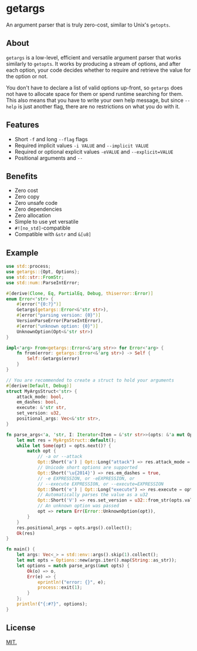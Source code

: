 # getargs

An argument parser that is truly zero-cost, similar to Unix's `getopts`.

## About

`getargs` is a low-level, efficient and versatile argument parser that
works similarly to `getopts`. It works by producing a stream of options,
and after each option, your code decides whether to require and retrieve
the value for the option or not.

You don't have to declare a list of valid options up-front, so `getargs`
does not have to allocate space for them or spend runtime searching for
them. This also means that you have to write your own help message, but
since `--help` is just another flag, there are no restrictions on what
you do with it.

## Features

* Short `-f` and long `--flag` flags
* Required implicit values `-i VALUE` and `--implicit VALUE`
* Required or optional explicit values `-eVALUE` and `--explicit=VALUE`
* Positional arguments and `--`

## Benefits

* Zero cost
* Zero copy
* Zero unsafe code
* Zero dependencies
* Zero allocation
* Simple to use yet versatile
* `#![no_std]`-compatible
* Compatible with `&str` and `&[u8]`

## Example

```rust
use std::process;
use getargs::{Opt, Options};
use std::str::FromStr;
use std::num::ParseIntError;

#[derive(Clone, Eq, PartialEq, Debug, thiserror::Error)]
enum Error<'str> {
    #[error("{0:?}")]
    Getargs(getargs::Error<&'str str>),
    #[error("parsing version: {0}")]
    VersionParseError(ParseIntError),
    #[error("unknown option: {0}")]
    UnknownOption(Opt<&'str str>)
}

impl<'arg> From<getargs::Error<&'arg str>> for Error<'arg> {
    fn from(error: getargs::Error<&'arg str>) -> Self {
        Self::Getargs(error)
    }
}

// You are recommended to create a struct to hold your arguments
#[derive(Default, Debug)]
struct MyArgsStruct<'str> {
    attack_mode: bool,
    em_dashes: bool,
    execute: &'str str,
    set_version: u32,
    positional_args: Vec<&'str str>,
}

fn parse_args<'a, 'str, I: Iterator<Item = &'str str>>(opts: &'a mut Options<&'str str, I>) -> Result<MyArgsStruct<'str>, Error<'str>> {
    let mut res = MyArgsStruct::default();
    while let Some(opt) = opts.next()? {
        match opt {
            // -a or --attack
            Opt::Short('a') | Opt::Long("attack") => res.attack_mode = true,
            // Unicode short options are supported
            Opt::Short('\u{2014}') => res.em_dashes = true,
            // -e EXPRESSION, or -eEXPRESSION, or
            // --execute EXPRESSION, or --execute=EXPRESSION
            Opt::Short('e') | Opt::Long("execute") => res.execute = opts.value()?,
            // Automatically parses the value as a u32
            Opt::Short('V') => res.set_version = u32::from_str(opts.value()?).map_err(Error::VersionParseError)?,
            // An unknown option was passed
            opt => return Err(Error::UnknownOption(opt)),
        }
    }
    res.positional_args = opts.args().collect();
    Ok(res)
}

fn main() {
    let args: Vec<_> = std::env::args().skip(1).collect();
    let mut opts = Options::new(args.iter().map(String::as_str));
    let options = match parse_args(&mut opts) {
        Ok(o) => o,
        Err(e) => {
            eprintln!("error: {}", e);
            process::exit(1);
        }
    };
    println!("{:#?}", options);
}
```

## License

[MIT.](LICENSE)
